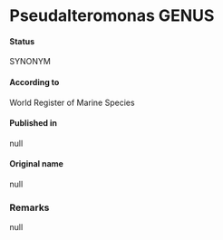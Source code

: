 # Pseudalteromonas GENUS

#### Status
SYNONYM

#### According to
World Register of Marine Species

#### Published in
null

#### Original name
null

### Remarks
null